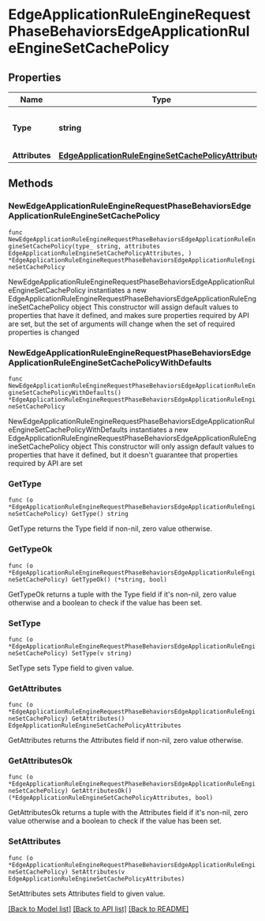 # EdgeApplicationRuleEngineRequestPhaseBehaviorsEdgeApplicationRuleEngineSetCachePolicy

## Properties

Name | Type | Description | Notes
------------ | ------------- | ------------- | -------------
**Type** | **string** | * &#x60;set_cache_policy&#x60; - set_cache_policy | 
**Attributes** | [**EdgeApplicationRuleEngineSetCachePolicyAttributes**](EdgeApplicationRuleEngineSetCachePolicyAttributes.md) |  | 

## Methods

### NewEdgeApplicationRuleEngineRequestPhaseBehaviorsEdgeApplicationRuleEngineSetCachePolicy

`func NewEdgeApplicationRuleEngineRequestPhaseBehaviorsEdgeApplicationRuleEngineSetCachePolicy(type_ string, attributes EdgeApplicationRuleEngineSetCachePolicyAttributes, ) *EdgeApplicationRuleEngineRequestPhaseBehaviorsEdgeApplicationRuleEngineSetCachePolicy`

NewEdgeApplicationRuleEngineRequestPhaseBehaviorsEdgeApplicationRuleEngineSetCachePolicy instantiates a new EdgeApplicationRuleEngineRequestPhaseBehaviorsEdgeApplicationRuleEngineSetCachePolicy object
This constructor will assign default values to properties that have it defined,
and makes sure properties required by API are set, but the set of arguments
will change when the set of required properties is changed

### NewEdgeApplicationRuleEngineRequestPhaseBehaviorsEdgeApplicationRuleEngineSetCachePolicyWithDefaults

`func NewEdgeApplicationRuleEngineRequestPhaseBehaviorsEdgeApplicationRuleEngineSetCachePolicyWithDefaults() *EdgeApplicationRuleEngineRequestPhaseBehaviorsEdgeApplicationRuleEngineSetCachePolicy`

NewEdgeApplicationRuleEngineRequestPhaseBehaviorsEdgeApplicationRuleEngineSetCachePolicyWithDefaults instantiates a new EdgeApplicationRuleEngineRequestPhaseBehaviorsEdgeApplicationRuleEngineSetCachePolicy object
This constructor will only assign default values to properties that have it defined,
but it doesn't guarantee that properties required by API are set

### GetType

`func (o *EdgeApplicationRuleEngineRequestPhaseBehaviorsEdgeApplicationRuleEngineSetCachePolicy) GetType() string`

GetType returns the Type field if non-nil, zero value otherwise.

### GetTypeOk

`func (o *EdgeApplicationRuleEngineRequestPhaseBehaviorsEdgeApplicationRuleEngineSetCachePolicy) GetTypeOk() (*string, bool)`

GetTypeOk returns a tuple with the Type field if it's non-nil, zero value otherwise
and a boolean to check if the value has been set.

### SetType

`func (o *EdgeApplicationRuleEngineRequestPhaseBehaviorsEdgeApplicationRuleEngineSetCachePolicy) SetType(v string)`

SetType sets Type field to given value.


### GetAttributes

`func (o *EdgeApplicationRuleEngineRequestPhaseBehaviorsEdgeApplicationRuleEngineSetCachePolicy) GetAttributes() EdgeApplicationRuleEngineSetCachePolicyAttributes`

GetAttributes returns the Attributes field if non-nil, zero value otherwise.

### GetAttributesOk

`func (o *EdgeApplicationRuleEngineRequestPhaseBehaviorsEdgeApplicationRuleEngineSetCachePolicy) GetAttributesOk() (*EdgeApplicationRuleEngineSetCachePolicyAttributes, bool)`

GetAttributesOk returns a tuple with the Attributes field if it's non-nil, zero value otherwise
and a boolean to check if the value has been set.

### SetAttributes

`func (o *EdgeApplicationRuleEngineRequestPhaseBehaviorsEdgeApplicationRuleEngineSetCachePolicy) SetAttributes(v EdgeApplicationRuleEngineSetCachePolicyAttributes)`

SetAttributes sets Attributes field to given value.



[[Back to Model list]](../README.md#documentation-for-models) [[Back to API list]](../README.md#documentation-for-api-endpoints) [[Back to README]](../README.md)



